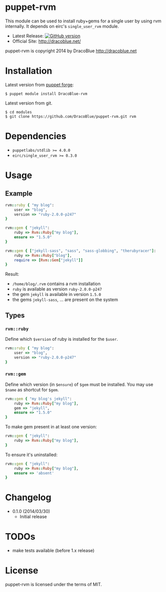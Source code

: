 # puppet-rvm

This module can be used to install ruby+gems for a single user by using rvm internally. It depends on eirc's `single_user_rvm`
module.

* Latest Release: [![GitHub version](https://badge.fury.io/gh/DracoBlue%2Fpuppet-rvm.png)](https://github.com/DracoBlue/puppet-rvm/releases)
* Official Site: http://dracoblue.net/

puppet-rvm is copyright 2014 by DracoBlue http://dracoblue.net

# Installation

Latest version from [puppet forge](http://forge.puppetlabs.com/DracoBlue/rvm):

``` console
$ puppet module install DracoBlue-rvm
```

Latest version from git.

``` console
$ cd modules
$ git clone https://github.com/DracoBlue/puppet-rvm.git rvm
```

# Dependencies

* `puppetlabs/stdlib >= 4.0.0`
* `eirc/single_user_rvm >= 0.3.0`

# Usage

## Example

``` ruby
rvm::ruby { "my blog":
    user => "blog",
    version => "ruby-2.0.0-p247"
}

rvm::gem { "jekyll":
    ruby => Rvm::Ruby["my blog"],
    ensure => "1.5.0"
}

rvm::gem { ["jekyll-sass", "sass", "sass-globbing", "therubyracer"]:
    ruby => Rvm::Ruby["blog"],
    require => [Rvm::Gem["jekyll"]]
}
```

Result:

* `/home/blog/.rvm` contains a rvm installation
* `ruby` is available as version `ruby-2.0.0-p247`
* the gem `jekyll` is available in version `1.5.0`
* the gems `jekyll-sass`, ... are present on the system

## Types

### `rvm::ruby`

Define which `$version` of ruby is installed for the `$user`.

``` ruby
rvm::ruby { "my blog":
    user => "blog",
    version => "ruby-2.0.0-p247"
}
```

### `rvm::gem`

Define which version (in `$ensure`) of `$gem` must be installed. You may use `$name` as shortcut for `$gem`.

``` ruby
rvm::gem { "my blog's jekyll":
    ruby => Rvm::Ruby["my blog"],
    gem => "jekyll",
    ensure => "1.5.0"
}
```

To make gem present in at least one version:

``` ruby
rvm::gem { "jekyll":
    ruby => Rvm::Ruby["my blog"],
}
```

To ensure it's uninstalled:

``` ruby
rvm::gem { "jekyll":
    ruby => Rvm::Ruby["my blog"],
    ensure => 'absent'
}
```

# Changelog

* 0.1.0 (2014/03/30)
  - Initial release

# TODOs

* make tests available (before 1.x release)

# License

puppet-rvm is licensed under the terms of MIT.
